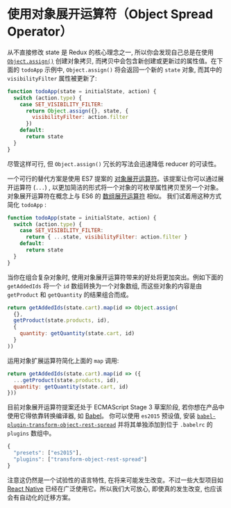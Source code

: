 # 使用对象展开运算符（Object Spread Operator）

从不直接修改 state 是 Redux 的核心理念之一, 所以你会发现自己总是在使用 [`Object.assign()`](https://developer.mozilla.org/en/docs/Web/JavaScript/Reference/Global_Objects/Object/assign) 创建对象拷贝, 而拷贝中会包含新创建或更新过的属性值。在下面的 `todoApp` 示例中, `Object.assign()` 将会返回一个新的
`state` 对象, 而其中的 `visibilityFilter` 属性被更新了:

``` javascript
function todoApp(state = initialState, action) {
  switch (action.type) {
    case SET_VISIBILITY_FILTER:
      return Object.assign({}, state, {
        visibilityFilter: action.filter
      })
    default:
      return state
  }
}
```

尽管这样可行, 但 `Object.assign()` 冗长的写法会迅速降低 reducer 的可读性。

一个可行的替代方案是使用 ES7 提案的 [对象展开运算符](https://github.com/sebmarkbage/ecmascript-rest-spread)。该提案让你可以通过展开运算符 (`...`) , 以更加简洁的形式将一个对象的可枚举属性拷贝至另一个对象。对象展开运算符在概念上与 ES6 的 [数组展开运算符](https://developer.mozilla.org/en-US/docs/Web/JavaScript/Reference/Operators/Spread_operator) 相似。 我们试着用这种方式简化 `todoApp` :

``` javascript
function todoApp(state = initialState, action) {
  switch (action.type) {
    case SET_VISIBILITY_FILTER:
      return { ...state, visibilityFilter: action.filter }
    default:
      return state
  }
}
```

当你在组合复杂对象时, 使用对象展开运算符带来的好处将更加突出。例如下面的 `getAddedIds` 将一个 `id` 数组转换为一个对象数组, 而这些对象的内容是由 `getProduct` 和 `getQuantity` 的结果组合而成。

``` javascript
return getAddedIds(state.cart).map(id => Object.assign(
  {},
  getProduct(state.products, id),
  {
    quantity: getQuantity(state.cart, id)
  }
))
```

运用对象扩展运算符简化上面的 `map` 调用:

``` javascript
return getAddedIds(state.cart).map(id => ({
  ...getProduct(state.products, id),
  quantity: getQuantity(state.cart, id)
}))
```

目前对象展开运算符提案还处于 ECMAScript Stage 3 草案阶段, 若你想在产品中使用它得依靠转换编译器, 如 [Babel](http://babeljs.io/)。 你可以使用 `es2015` 预设值, 安装 [`babel-plugin-transform-object-rest-spread`](http://babeljs.io/docs/plugins/transform-object-rest-spread/) 并将其单独添加到位于 `.babelrc` 的 `plugins` 数组中。

``` javascript
{
  "presets": ["es2015"],
  "plugins": ["transform-object-rest-spread"]
}
```

注意这仍然是一个试验性的语言特性, 在将来可能发生改变。不过一些大型项目如 [React Native](https://github.com/facebook/react-native) 已经在广泛使用它。所以我们大可放心, 即使真的发生改变, 也应该会有自动化的迁移方案。
